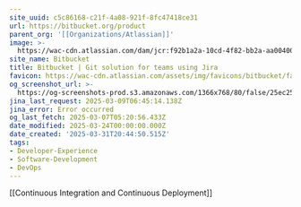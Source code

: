 ```yaml
---
site_uuid: c5c86168-c21f-4a08-921f-8fc47418ce31
url: https://bitbucket.org/product
parent_org: '[[Organizations/Atlassian]]'
image: >-
  https://wac-cdn.atlassian.com/dam/jcr:f92b1a2a-10cd-4f82-bb2a-aa00400f4288/bitbucket-cloud-features-opengraph.png
site_name: Bitbucket
title: Bitbucket | Git solution for teams using Jira
favicon: https://wac-cdn.atlassian.com/assets/img/favicons/bitbucket/favicon-32x32.png
og_screenshot_url: >-
  https://og-screenshots-prod.s3.amazonaws.com/1366x768/80/false/25ec256781859979688b3c5b80d1d30c2f170db8c32b93acb2f6c38124f15fbe.jpeg
jina_last_request: 2025-03-09T06:45:14.138Z
jina_error: Error occurred
og_last_fetch: 2025-03-07T05:20:56.433Z
date_modified: 2025-03-24T00:00:00.000Z
date_created: '2025-03-31T20:44:50.515Z'
tags:
- Developer-Experience
- Software-Development
- DevOps
---
```










[[Continuous Integration and Continuous Deployment]]
